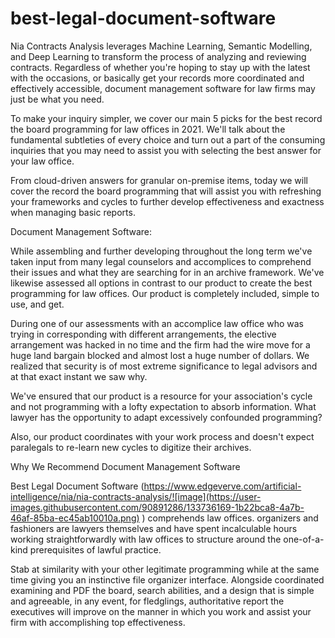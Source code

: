# best-legal-document-software
Nia Contracts Analysis leverages Machine Learning, Semantic Modelling, and Deep Learning to transform the process of analyzing and reviewing contracts.
Regardless of whether you're hoping to stay up with the latest with the occasions, or basically get your records more coordinated and effectively accessible, document management software for law firms may just be what you need.

To make your inquiry simpler, we cover our main 5 picks for the best record the board programming for law offices in 2021. We'll talk about the fundamental subtleties of every choice and turn out a part of the consuming inquiries that you may need to assist you with selecting the best answer for your law office. 

From cloud-driven answers for granular on-premise items, today we will cover the record the board programming that will assist you with refreshing your frameworks and cycles to further develop effectiveness and exactness when managing basic reports. 

Document Management Software: 

While assembling and further developing throughout the long term we've taken input from many legal counselors and accomplices to comprehend their issues and what they are searching for in an archive framework. We've likewise assessed all options in contrast to our product to create the best programming for law offices. Our product is completely included, simple to use, and get. 

During one of our assessments with an accomplice law office who was trying in corresponding with different arrangements, the elective arrangement was hacked in no time and the firm had the wire move for a huge land bargain blocked and almost lost a huge number of dollars. We realized that security is of most extreme significance to legal advisors and at that exact instant we saw why. 

We've ensured that our product is a resource for your association's cycle and not programming with a lofty expectation to absorb information. What lawyer has the opportunity to adapt excessively confounded programming? 

Also, our product coordinates with your work process and doesn't expect paralegals to re-learn new cycles to digitize their archives. 

Why We Recommend Document Management Software

Best Legal Document Software (https://www.edgeverve.com/artificial-intelligence/nia/nia-contracts-analysis/![image](https://user-images.githubusercontent.com/90891286/133736169-1b22bca8-4a7b-46af-85ba-ec45ab10010a.png)
) comprehends law offices. organizers and fashioners are lawyers themselves and have spent incalculable hours working straightforwardly with law offices to structure around the one-of-a-kind prerequisites of lawful practice. 

Stab at similarity with your other legitimate programming while at the same time giving you an instinctive file organizer interface. Alongside coordinated examining and PDF the board, search abilities, and a design that is simple and agreeable, in any event, for fledglings, authoritative report the executives will improve on the manner in which you work and assist your firm with accomplishing top effectiveness.
